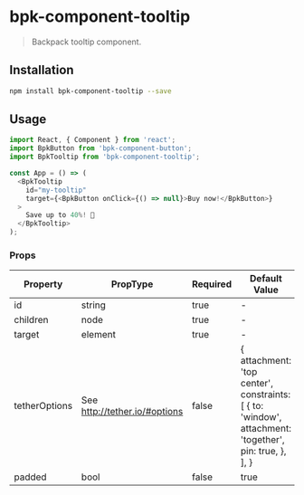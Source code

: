 # bpk-component-tooltip

> Backpack tooltip component.

## Installation

```sh
npm install bpk-component-tooltip --save
```

## Usage

```js
import React, { Component } from 'react';
import BpkButton from 'bpk-component-button';
import BpkTooltip from 'bpk-component-tooltip';

const App = () => (
  <BpkTooltip
    id="my-tooltip"
    target={<BpkButton onClick={() => null}>Buy now!</BpkButton>}
  >
    Save up to 40%! 🤑
  </BpkTooltip>
);
```

### Props

| Property              | PropType                      | Required | Default Value |
| --------------------- | ----------------------------- | -------- | ------------- |
| id                    | string                        | true     | -             |
| children              | node                          | true     | -             |
| target                | element                       | true     | -             |
| tetherOptions         | See http://tether.io/#options | false    | { attachment: 'top center', constraints: [ { to: 'window', attachment: 'together', pin: true, }, ], } |
| padded                | bool                          | false    | true          |
